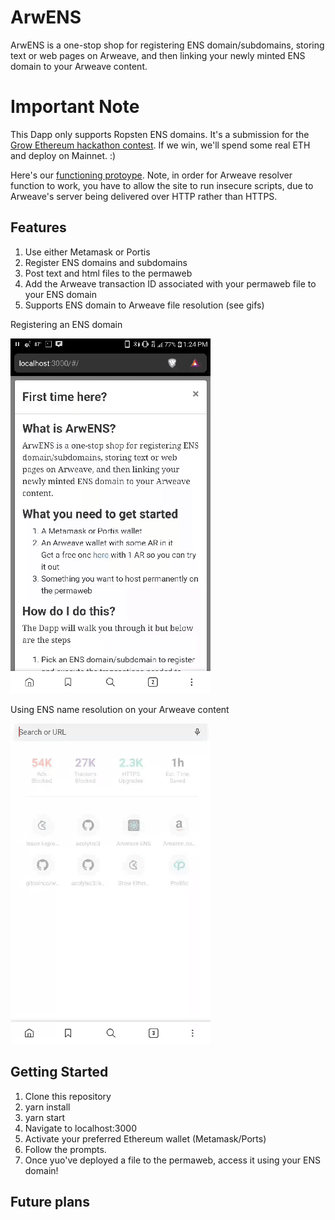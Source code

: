 # ArwENS

ArwENS is a one-stop shop for registering ENS domain/subdomains, storing text or web pages on Arweave, 
and then linking your newly minted ENS domain to your Arweave content.

# Important Note

This Dapp only supports Ropsten ENS domains.  It's a submission for the [Grow Ethereum hackathon contest](https://gitcoin.co/issue/ArweaveTeam/Bounties/11/3273). If we win, we'll spend some real ETH and deploy on Mainnet. :)

Here's our [functioning protoype](https://acolytec3.github.io/arwen/#/).  Note, in order for Arweave resolver function to work, you have to allow the site to run insecure scripts, due to Arweave's server being delivered over HTTP rather than HTTPS.

## Features

1. Use either Metamask or Portis
2. Register ENS domains and subdomains
3. Post text and html files to the permaweb
4. Add the Arweave transaction ID associated with your permaweb file to your ENS domain
5. Supports ENS domain to Arweave file resolution (see gifs)

Registering an ENS domain

![](registration.gif)

Using ENS name resolution on your Arweave content

![](router.gif)

## Getting Started

1. Clone this repository
2. yarn install
3. yarn start
4. Navigate to localhost:3000
5. Activate your preferred Ethereum wallet (Metamask/Ports)
6. Follow the prompts.
7. Once yuo've deployed a file to the permaweb, access it using your ENS domain!

## Future plans